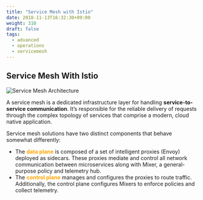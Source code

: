 ```yaml
---
title: "Service Mesh with Istio"
date: 2018-11-13T16:32:30+09:00
weight: 310
draft: false
tags:
  - advanced
  - operations
  - servicemesh
---
```


## Service Mesh With Istio

![Service Mesh Architecture](/images/istio/istio-intro1.png)

A service mesh is a dedicated infrastructure layer for handling **service-to-service communication**. It’s responsible for the reliable delivery of requests through the complex topology of services that comprise a modern, cloud native application.

Service mesh solutions have two distinct components that behave somewhat differently:

* The <span style="color:orange">**data plane**</span> is composed of a set of intelligent proxies (Envoy) deployed as sidecars. These proxies mediate and control all network communication between microservices along with Mixer, a general-purpose policy and telemetry hub.
* The <span style="color:orange">**control plane**</span> manages and configures the proxies to route traffic. Additionally, the control plane configures Mixers to enforce policies and collect telemetry.
